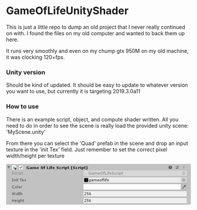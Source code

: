 # GameOfLifeUnityShader
This is just a little repo to dump an old project that I never really continued on with. I found the files on my old computer and wanted to back them up here. 

It runs very smoothly and even on my chump gtx 950M on my old machine, it was clocking 120+fps. 

### Unity version 
Should be kind of updated. It should be easy to update to whatever version you want to use, but currently it is targeting 2019.3.0a11  

### How to use
There is an example script, object, and compute shader written. All you need to do in order to see the scene is really load the provided unity scene: 'MyScene.unity'

From there you can select the 'Quad' prefab in the scene and drop an input texture in the 'init Tex' field. Just remember to set the correct pixel width/height per texture


![image example](https://github.com/Naoki95957/GameOfLifeUnityShader/blob/master/script.PNG)
